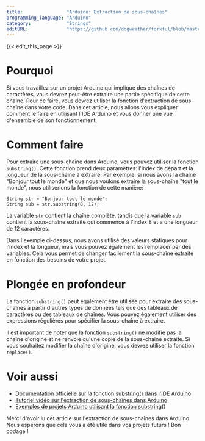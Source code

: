```yaml
---
title:                "Arduino: Extraction de sous-chaînes"
programming_language: "Arduino"
category:             "Strings"
editURL:              "https://github.com/dogweather/forkful/blob/master/content/fr/arduino/extracting-substrings.md"
---
```


{{< edit_this_page >}}

# Pourquoi

Si vous travaillez sur un projet Arduino qui implique des chaînes de caractères, vous devrez peut-être extraire une partie spécifique de cette chaîne. Pour ce faire, vous devrez utiliser la fonction d'extraction de sous-chaîne dans votre code. Dans cet article, nous allons vous expliquer comment le faire en utilisant l'IDE Arduino et vous donner une vue d'ensemble de son fonctionnement.

# Comment faire

Pour extraire une sous-chaîne dans Arduino, vous pouvez utiliser la fonction `substring()`. Cette fonction prend deux paramètres: l'index de départ et la longueur de la sous-chaîne à extraire. Par exemple, si nous avons la chaîne "Bonjour tout le monde" et que nous voulons extraire la sous-chaîne "tout le monde", nous utiliserions la fonction de cette manière:

```arduino
String str = "Bonjour tout le monde";
String sub = str.substring(8, 12);
```

La variable `str` contient la chaîne complète, tandis que la variable `sub` contient la sous-chaîne extraite qui commence à l'index 8 et a une longueur de 12 caractères.

Dans l'exemple ci-dessus, nous avons utilisé des valeurs statiques pour l'index et la longueur, mais vous pouvez également les remplacer par des variables. Cela vous permet de changer facilement la sous-chaîne extraite en fonction des besoins de votre projet.

# Plongée en profondeur

La fonction `substring()` peut également être utilisée pour extraire des sous-chaînes à partir d'autres types de données tels que des tableaux de caractères ou des tableaux de chaînes. Vous pouvez également utiliser des expressions régulières pour spécifier la sous-chaîne à extraire.

Il est important de noter que la fonction `substring()` ne modifie pas la chaîne d'origine et ne renvoie qu'une copie de la sous-chaîne extraite. Si vous souhaitez modifier la chaîne d'origine, vous devrez utiliser la fonction `replace()`.

# Voir aussi

- [Documentation officielle sur la fonction substring() dans l'IDE Arduino](https://www.arduino.cc/reference/en/language/variables/data-types/string/functions/substring/)
- [Tutoriel vidéo sur l'extraction de sous-chaînes dans Arduino](https://www.youtube.com/watch?v=C1p82_8-GqE)
- [Exemples de projets Arduino utilisant la fonction substring()](https://create.arduino.cc/projecthub/projects/tags/substring)

Merci d'avoir lu cet article sur l'extraction de sous-chaînes dans Arduino. Nous espérons que cela vous a été utile dans vos projets futurs ! Bon codage !